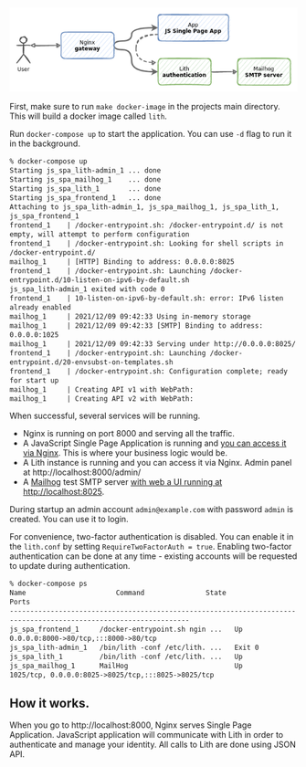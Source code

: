 ![](setup.png)

First, make sure to run `make docker-image` in the projects main directory. This will build a docker image called `lith`.


Run `docker-compose up` to start the application. You can use `-d` flag to run it in the background.

    % docker-compose up
    Starting js_spa_lith-admin_1 ... done
    Starting js_spa_mailhog_1    ... done
    Starting js_spa_lith_1       ... done
    Starting js_spa_frontend_1   ... done
    Attaching to js_spa_lith-admin_1, js_spa_mailhog_1, js_spa_lith_1, js_spa_frontend_1
    frontend_1    | /docker-entrypoint.sh: /docker-entrypoint.d/ is not empty, will attempt to perform configuration
    frontend_1    | /docker-entrypoint.sh: Looking for shell scripts in /docker-entrypoint.d/
    mailhog_1     | [HTTP] Binding to address: 0.0.0.0:8025
    frontend_1    | /docker-entrypoint.sh: Launching /docker-entrypoint.d/10-listen-on-ipv6-by-default.sh
    js_spa_lith-admin_1 exited with code 0
    frontend_1    | 10-listen-on-ipv6-by-default.sh: error: IPv6 listen already enabled
    mailhog_1     | 2021/12/09 09:42:33 Using in-memory storage
    mailhog_1     | 2021/12/09 09:42:33 [SMTP] Binding to address: 0.0.0.0:1025
    mailhog_1     | 2021/12/09 09:42:33 Serving under http://0.0.0.0:8025/
    frontend_1    | /docker-entrypoint.sh: Launching /docker-entrypoint.d/20-envsubst-on-templates.sh
    frontend_1    | /docker-entrypoint.sh: Configuration complete; ready for start up
    mailhog_1     | Creating API v1 with WebPath:
    mailhog_1     | Creating API v2 with WebPath:

When successful, several services will be running.

* Nginx is running on port 8000 and serving all the traffic.
* A JavaScript Single Page Application is running and [you can access it via Nginx](http://localhost:8000). This is where your business logic would be.
* A Lith instance is running and you can access it via Nginx. Admin panel at http://localhost:8000/admin/
* A [Mailhog](https://github.com/mailhog/MailHog) test SMTP server [with web a UI running at http://localhost:8025](http://localhost:8025).

During startup an admin account `admin@example.com` with password `admin` is created. You can use it to login.

For convenience, two-factor authentication is disabled. You can enable it in the `lith.conf` by setting `RequireTwoFactorAuth = true`. Enabling two-factor authentication can be done at any time - existing accounts will be requested to update during authentication.

    % docker-compose ps
    Name                      Command               State                          Ports
    ------------------------------------------------------------------------------------------------------------------
    js_spa_frontend_1     /docker-entrypoint.sh ngin ...   Up       0.0.0.0:8000->80/tcp,:::8000->80/tcp
    js_spa_lith-admin_1   /bin/lith -conf /etc/lith. ...   Exit 0
    js_spa_lith_1         /bin/lith -conf /etc/lith. ...   Up
    js_spa_mailhog_1      MailHog                          Up       1025/tcp, 0.0.0.0:8025->8025/tcp,:::8025->8025/tcp


## How it works.

When you go to http://localhost:8000, Nginx serves Single Page Application. JavaScript application will communicate with Lith in order to authenticate and manage your identity. All calls to Lith are done using JSON API.
